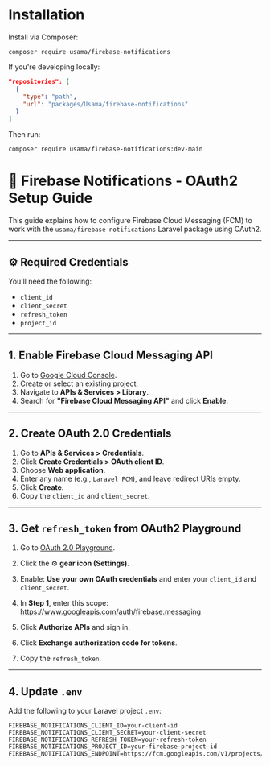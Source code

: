 # Installation

Install via Composer:

```
composer require usama/firebase-notifications
```

If you're developing locally:

```json
"repositories": [
  {
    "type": "path",
    "url": "packages/Usama/firebase-notifications"
  }
]
```

Then run:

```
composer require usama/firebase-notifications:dev-main
```
# 🔐 Firebase Notifications - OAuth2 Setup Guide

This guide explains how to configure Firebase Cloud Messaging (FCM) to work with the `usama/firebase-notifications` Laravel package using OAuth2.

---

## ⚙️ Required Credentials

You’ll need the following:

- `client_id`
- `client_secret`
- `refresh_token`
- `project_id`

---

## 1. Enable Firebase Cloud Messaging API

1. Go to [Google Cloud Console](https://console.cloud.google.com/).
2. Create or select an existing project.
3. Navigate to **APIs & Services > Library**.
4. Search for **"Firebase Cloud Messaging API"** and click **Enable**.

---

## 2. Create OAuth 2.0 Credentials

1. Go to **APIs & Services > Credentials**.
2. Click **Create Credentials > OAuth client ID**.
3. Choose **Web application**.
4. Enter any name (e.g., `Laravel FCM`), and leave redirect URIs empty.
5. Click **Create**.
6. Copy the `client_id` and `client_secret`.

---

## 3. Get `refresh_token` from OAuth2 Playground

1. Go to [OAuth 2.0 Playground](https://developers.google.com/oauthplayground).
2. Click the ⚙️ **gear icon (Settings)**.
3. Enable: **Use your own OAuth credentials** and enter your `client_id` and `client_secret`.
4. In **Step 1**, enter this scope:
https://www.googleapis.com/auth/firebase.messaging

5. Click **Authorize APIs** and sign in.
6. Click **Exchange authorization code for tokens**.
7. Copy the `refresh_token`.

---

## 4. Update `.env`

Add the following to your Laravel project `.env`:

```env
FIREBASE_NOTIFICATIONS_CLIENT_ID=your-client-id
FIREBASE_NOTIFICATIONS_CLIENT_SECRET=your-client-secret
FIREBASE_NOTIFICATIONS_REFRESH_TOKEN=your-refresh-token
FIREBASE_NOTIFICATIONS_PROJECT_ID=your-firebase-project-id
FIREBASE_NOTIFICATIONS_ENDPOINT=https://fcm.googleapis.com/v1/projects/:project_id/messages:send
